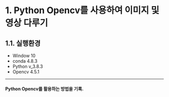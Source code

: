 # 1. **Python Opencv를 사용하여 이미지 및 영상 다루기**

##  1.1. 실행환경
- Window 10
- conda 4.8.3
- Python v_3.8.3      
- Opencv 4.5.1
---
#### Python Opencv를 활용하는 방법을 기록.
